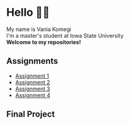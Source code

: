 # **Hello** 👋🏾  
My name is Vania Komegi  
I'm a master's student at Iowa State University  
**Welcome to my repositories!** 

## Assignments
- <a href="https://vaniakomegi.github.io/LA558_2022/Web/Assignment 1.html">Assignment 1</a>
- <a href="https://vaniakomegi.github.io/LA558_2022/Web/ex2a.html"> Assignment 2</a>
- <a href="https://vaniakomegi.github.io/LA558_2022/Web/assignment 3.html">Assignment 3</a>
- <a href="https://vaniakomegi.github.io/LA558_2022/Web/Assignment4.html">Assignment 4</a>

## Final Project

